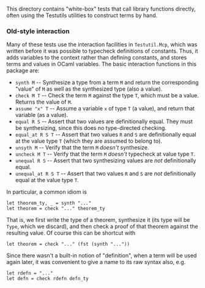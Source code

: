 This directory contains "white-box" tests that call library functions directly, often using the Testutils utilities to construct terms by hand.

### Old-style interaction

Many of these tests use the interaction facilities in `Testutil.Mcp`, which was written before it was possible to typecheck definitions of constants.  Thus, it adds variables to the context rather than defining constants, and stores terms and values in OCaml variables.  The basic interaction functions in this package are:

- `synth M` -- Synthesize a type from a term `M` and return the corresponding "value" of `M` as well as the synthesized type (also a value).
- `check M T` -- Check the term `M` against the type `T`, which must be a value.  Returns the value of `M`.
- `assume "x" T` -- Assume a variable `x` of type `T` (a value), and return that variable (as a value).
- `equal R S` -- Assert that two values are definitionally equal.  They must be synthesizing, since this does no type-directed checking.
- `equal_at R S T` -- Assert that two values `R` and `S` are definitionally equal at the value type `T` (which they are assumed to belong to).
- `unsyth M` -- Verify that the term `M` *doesn't* synthesize.
- `uncheck M T` -- Verify that the term `M` *doesn't* typecheck at value type `T`.
- `unequal R S` -- Assert that two synthesizing values are *not* definitionally equal.
- `unequal_at R S T` -- Assert that two values `R` and `S` are *not* definitionally equal at the value type `T`.

In particular, a common idiom is

```
let theorem_ty, _ = synth "..."
let theorem = check "..." theorem_ty
```
That is, we first write the type of a theorem, synthesize it (its type will be `Type`, which we discard), and then check a proof of that theorem against the resulting value.  Of course this can be shortcut with
```
let theorem = check "..." (fst (synth "..."))
```
Since there wasn't a built-in notion of "definition", when a term will be used again later, it was convenient to give a name to its raw syntax also, e.g.
```
let rdefn = "..."
let defn = check rdefn defn_ty
```
